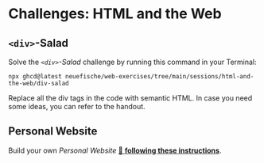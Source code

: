 # Challenges: HTML and the Web

## `<div>`-Salad

Solve the _`<div>`-Salad_ challenge by running this command in your Terminal:

```
npx ghcd@latest neuefische/web-exercises/tree/main/sessions/html-and-the-web/div-salad
```

Replace all the div tags in the code with semantic HTML. In case you need some ideas, you can refer
to the handout.

## Personal Website

Build your own _Personal Website_
[🔗 **following these instructions**](https://github.com/neuefische/web-exercises/tree/main/sessions/html-and-the-web/personal-website).

